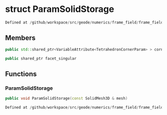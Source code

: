 # struct ParamSolidStorage

```cpp
Defined at /github/workspace/src/geode/numerics/frame_field/frame_field_parameterization.cpp#157
```

## Members

```cpp
public std::shared_ptr<VariableAttribute<TetrahedronCornerParam> > corner_parameterization

```

```cpp
public shared_ptr facet_singular

```



## Functions

### ParamSolidStorage

```cpp
public void ParamSolidStorage(const SolidMesh3D & mesh)
```

```cpp
Defined at /github/workspace/src/geode/numerics/frame_field/frame_field_parameterization.cpp#159
```



